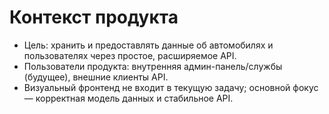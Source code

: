 # Контекст продукта

- Цель: хранить и предоставлять данные об автомобилях и пользователях через простое, расширяемое API.
- Пользователи продукта: внутренняя админ-панель/службы (будущее), внешние клиенты API.
- Визуальный фронтенд не входит в текущую задачу; основной фокус — корректная модель данных и стабильное API.

